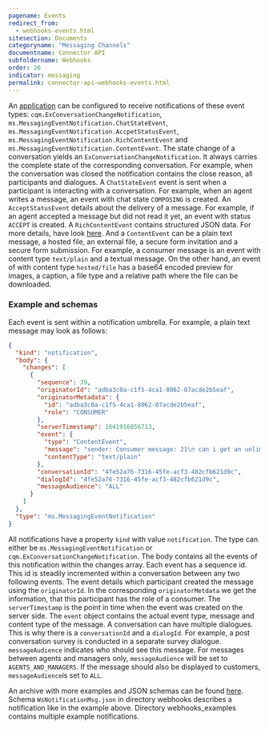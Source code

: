 ```yaml
---
pagename: Events
redirect_from:
  - webhooks-events.html
sitesection: Documents
categoryname: "Messaging Channels"
documentname: Connector API
subfoldername: Webhooks
order: 20
indicator: messaging
permalink: connector-api-webhooks-events.html
---
```


An [application](connector-api-webhooks-configuration.html) can be configured to receive notifications of these event types: `cqm.ExConversationChangeNotification`, `ms.MessagingEventNotification.ChatStateEvent`, `ms.MessagingEventNotification.AccpetStatusEvent`, `ms.MessagingEventNotification.RichContentEvent` and `ms.MessagingEventNotification.ContentEvent`. The state change of a conversation yields an `ExConversationChangeNotification`. It always carries the complete state of the corresponding conversation. For example, when the conversation was closed the notification contains the close reason, all participants and dialogues. A `ChatStateEvent` event is sent when a participant is interacting with a conversation. For example, when an agent writes a message, an event with chat state `COMPOSING` is created. An `AcceptStatusEvent` details about the delivery of a message. For example, if an agent accepted a message but did not read it yet, an event with status `ACCEPT` is created. A `RichContentEvent` contains structured JSON data. For more details, have look [here](getting-started-with-rich-messaging-introduction.html). And a `ContentEvent` can be a plain text message, a hosted file, an external file, a secure form invitation and a secure form submission. For example, a consumer message is an event with content type `text/plain` and a textual message. On the other hand, an event of with content type `hosted/file` has a base64 encoded preview for images, a caption, a file type and a relative path where the file can be downloaded. 

### Example and schemas
Each event is sent within a notification umbrella. For example, a plain text message may look as follows:
```json
{
  "kind": "notification",
  "body": {
    "changes": [
      {
        "sequence": 39,
        "originatorId": "adba3c0a-c1f5-4ca1-8062-07acde2b5eaf",
        "originatorMetadata": {
          "id": "adba3c0a-c1f5-4ca1-8062-07acde2b5eaf",
          "role": "CONSUMER"
        },
        "serverTimestamp": 1641916856713,
        "event": {
          "type": "ContentEvent",
          "message": "sender: Consumer message: 21\n can i get an unlimited data plan\n[16:00:56] timestamp:1641916856685",
          "contentType": "text/plain"
        },
        "conversationId": "4fe52a76-7316-45fe-acf3-482cfb621d9c",
        "dialogId": "4fe52a76-7316-45fe-acf3-482cfb621d9c",
        "messageAudience": "ALL"
      }
    ]
  },
  "type": "ms.MessagingEventNotification"
}
```

All notifications have a property `kind` with value `notification`. The type can either be `ms.MessagingEventNotification` or `cqm.ExConversationChangeNotification`. The body contains all the events of this notification within the changes array. Each event has a sequence id. This id is steadily incremented within a conversation between any two following events. The event details which participant created the message using the `originatorId`. In the corresponding `originatorMetdata` we get the information, that this participant has the role of a consumer. The `serverTimestamp` is the point in time when the event was created on the server side. The `event` object contains the actual event type, message and content type of the message. A conversation can have multiple dialogues. This is why there is a `conversationId` and a `dialogId`. For example, a post conversation survey is conducted in a separate survey dialogue. `messageAudience` indicates who should see this message. For messages between agents and managers only, `messageAudience` will be set to `AGENTS_AND_MANAGERS`. If the message should also be displayed to customers, `messageAudience`is set to `ALL`. 

An archive with more examples and JSON schemas can be found [here](assets/schema/connectorapi/json_schemas.zip). Schema `WsNotificationMsg.json` in directory webhooks describes a notification like in the example above. Directory webhooks_examples contains multiple example notifications. 
